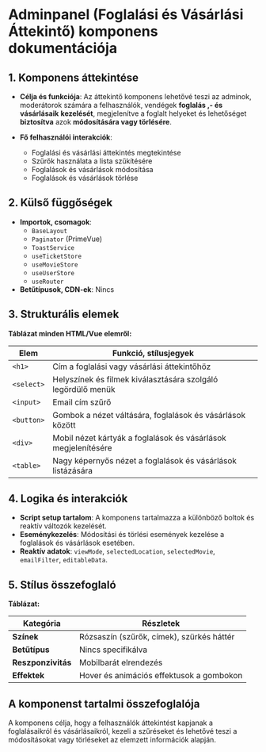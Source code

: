 # **Adminpanel (Foglalási és Vásárlási Áttekintő) komponens dokumentációja**

## **1. Komponens áttekintése**
- **Célja és funkciója**: Az áttekintő komponens lehetővé teszi az adminok, moderátorok számára a felhasználók, vendégek **foglalás ,- és vásárlásaik** **kezelését**, megjelenítve a foglalt helyeket és lehetőséget **biztosítva** azok **módosítására vagy törlésére**.

- **Fő felhasználói interakciók**:
  - Foglalási és vásárlási áttekintés megtekintése
  - Szűrők használata a lista szűkítésére
  - Foglalások és vásárlások módosítása
  - Foglalások és vásárlások törlése

## **2. Külső függőségek**
- **Importok, csomagok**:
  - `BaseLayout`
  - `Paginator` (PrimeVue)
  - `ToastService`
  - `useTicketStore`
  - `useMovieStore`
  - `useUserStore`
  - `useRouter`
- **Betűtípusok, CDN-ek**: Nincs

## **3. Strukturális elemek**
**Táblázat minden HTML/Vue elemről:**

| **Elem**   | **Funkció, stílusjegyek**                                      |
| ---------- | -------------------------------------------------------------- |
| `<h1>`     | Cím a foglalási vagy vásárlási áttekintőhöz                    |
| `<select>` | Helyszínek és filmek kiválasztására szolgáló legördülő menük   |
| `<input>`  | Email cím szűrő                                                |
| `<button>` | Gombok a nézet váltására, foglalások és vásárlások között      |
| `<div>`    | Mobil nézet kártyák a foglalások és vásárlások megjelenítésére |
| `<table>`  | Nagy képernyős nézet a foglalások és vásárlások listázására    |

## **4. Logika és interakciók**
- **Script setup tartalom**: A komponens tartalmazza a különböző boltok és reaktív változók kezelését.
- **Eseménykezelés**: Módosítási és törlési események kezelése a foglalások és vásárlások esetében.
- **Reaktív adatok**: `viewMode`, `selectedLocation`, `selectedMovie`, `emailFilter`, `editableData`.

## **5. Stílus összefoglaló**
**Táblázat:**

| **Kategória**      | **Részletek**                             |
| ------------------ | ----------------------------------------- |
| **Színek**         | Rózsaszín (szűrők, címek), szürkés háttér |
| **Betűtípus**      | Nincs specifikálva                        |
| **Reszponzivitás** | Mobilbarát elrendezés                     |
| **Effektek**       | Hover és animációs effektusok a gombokon  |

## **A komponenst tartalmi összefoglalója**
A komponens célja, hogy a felhasználók áttekintést kapjanak a foglalásaikról és vásárlásaikról, kezeli a szűréseket és lehetővé teszi a módosításokat vagy törléseket az elemzett információk alapján.